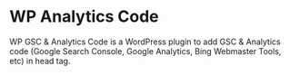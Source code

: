 # WP Analytics Code

WP GSC & Analytics Code is a WordPress plugin to add GSC & Analytics code (Google Search Console, Google Analytics, Bing Webmaster Tools, etc) in head tag.

